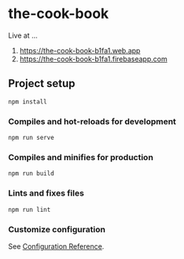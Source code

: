 # the-cook-book

Live at ... 
1) https://the-cook-book-b1fa1.web.app
2) https://the-cook-book-b1fa1.firebaseapp.com

## Project setup
```
npm install
```

### Compiles and hot-reloads for development
```
npm run serve
```

### Compiles and minifies for production
```
npm run build
```

### Lints and fixes files
```
npm run lint
```

### Customize configuration
See [Configuration Reference](https://cli.vuejs.org/config/).
